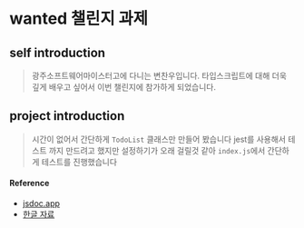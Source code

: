 # wanted 챌린지 과제

## self introduction

> 광주소프트웨어마이스터고에 다니는 변찬우입니다.
> 타입스크립트에 대해 더욱 깊게 배우고 싶어서 이번 챌린지에 참가하게 되었습니다.

## project introduction

> 시간이 없어서 간단하게 `TodoList` 클래스만 만들어 봤습니다
> jest를 사용해서 테스트 까지 만드려고 했지만 설정하기가 오래 걸릴것 같아 `index.js`에서 간단하게 테스트를 진행했습니다

#### Reference

- [jsdoc.app](https://jsdoc.app)
- [한글 자료](https://poiemaweb.com/jsdoc-type-hint)
